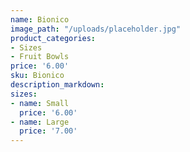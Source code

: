 ```yaml
---
name: Bionico
image_path: "/uploads/placeholder.jpg"
product_categories:
- Sizes
- Fruit Bowls
price: '6.00'
sku: Bionico
description_markdown:
sizes:
- name: Small
  price: '6.00'
- name: Large
  price: '7.00'
---
```

